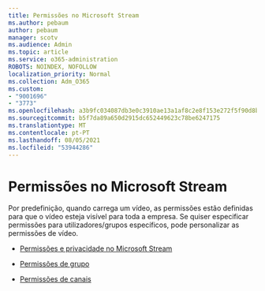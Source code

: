 ```yaml
---
title: Permissões no Microsoft Stream
ms.author: pebaum
author: pebaum
manager: scotv
ms.audience: Admin
ms.topic: article
ms.service: o365-administration
ROBOTS: NOINDEX, NOFOLLOW
localization_priority: Normal
ms.collection: Adm_O365
ms.custom:
- "9001696"
- "3773"
ms.openlocfilehash: a3b9fc034087db3e0c3910ae13a1af8c2e8f153e272f5f90d8b2efcc6afb8dbe
ms.sourcegitcommit: b5f7da89a650d2915dc652449623c78be6247175
ms.translationtype: MT
ms.contentlocale: pt-PT
ms.lasthandoff: 08/05/2021
ms.locfileid: "53944286"
---
```

# <a name="permissions-in-microsoft-stream"></a>Permissões no Microsoft Stream

Por predefinição, quando carrega um vídeo, as permissões estão definidas para que o vídeo esteja visível para toda a empresa. Se quiser especificar permissões para utilizadores/grupos específicos, pode personalizar as permissões de vídeo.

- [Permissões e privacidade no Microsoft Stream](https://docs.microsoft.com/stream/portal-permissions)

- [Permissões de grupo](https://docs.microsoft.com/stream/portal-permissions#group-permissions)

- [Permissões de canais](https://docs.microsoft.com/stream/portal-permissions#channel-permissions)